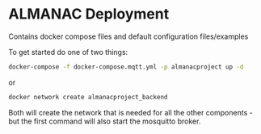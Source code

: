 # ALMANAC Deployment
Contains docker compose files and default configuration files/examples

To get started do one of two things:

```bash
docker-compose -f docker-compose.mqtt.yml -p almanacproject up -d
```
or
```bash
docker network create almanacproject_backend
```
Both will create the network that is needed for all the other components - but the first command will also start the mosquitto broker.
